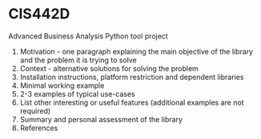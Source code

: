 # CIS442D
Advanced Business Analysis
Python tool project

1. Motivation - one paragraph explaining the main objective of the library and the problem it is trying to solve
2. Context - alternative solutions for solving the problem
3. Installation instructions, platform restriction and dependent libraries
4. Minimal working example
5. 2-3 examples of typical use-cases
6. List other interesting or useful features (additional examples are not required)
7. Summary and personal assessment of the library
8. References
